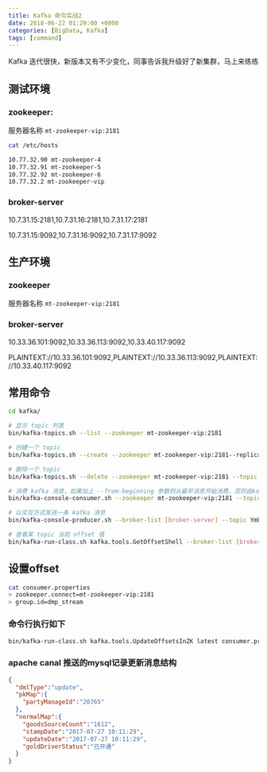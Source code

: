 ```yaml
---
title: Kafka 命令实战2
date: 2018-06-22 01:29:00 +0800
categories: [BigData, Kafka]
tags: [command]
---
```


Kafka 迭代很快，新版本又有不少变化，同事告诉我升级好了新集群，马上来练练

## 测试环境

### zookeeper: 

服务器名称 ```mt-zookeeper-vip:2181```

``` bash
cat /etc/hosts

10.77.32.90 mt-zookeeper-4
10.77.32.91 mt-zookeeper-5
10.77.32.92 mt-zookeeper-6
10.77.32.2 mt-zookeeper-vip
```

### broker-server

10.7.31.15:2181,10.7.31.16:2181,10.7.31.17:2181

10.7.31.15:9092,10.7.31.16:9092,10.7.31.17:9092

## 生产环境

### zookeeper
服务器名称 ```mt-zookeeper-vip:2181```

### broker-server

10.33.36.101:9092,10.33.36.113:9092,10.33.40.117:9092

PLAINTEXT://10.33.36.101:9092,PLAINTEXT://10.33.36.113:9092,PLAINTEXT://10.33.40.117:9092


## 常用命令

```bash
cd kafka/

# 显示 topic 列表
bin/kafka-topics.sh --list --zookeeper mt-zookeeper-vip:2181

# 创建一个 topic
bin/kafka-topics.sh --create --zookeeper mt-zookeeper-vip:2181--replication-factor 3 --partitions 1 --topic __connect-offsets

# 删除一个 topic
bin/kafka-topics.sh --delete --zookeeper mt-zookeeper-vip:2181 --topic __connect-offsets

# 消费 kafka 消息，如果加上 --from-beginning 参数则从最早消息开始消费，否则由kafka记录上次位置后开始
bin/kafka-console-consumer.sh --zookeeper mt-zookeeper-vip:2181 --topic bigDatamarket [--from-beginning]

# 以交互方式发送一条 kafka 消息
bin/kafka-console-producer.sh --broker-list [broker-server] --topic YmBillBill

# 查看某 topic 当前 offset 值
bin/kafka-run-class.sh kafka.tools.GetOffsetShell --broker-list [broker-server] --topic lbs_test
```

## 设置offset


```bash
cat consumer.properties
> zookeeper.connect=mt-zookeeper-vip:2181
> group.id=dmp_stream
```

### 命令行执行如下
```bash
bin/kafka-run-class.sh kafka.tools.UpdateOffsetsInZK latest consumer.properties dmp_task_result
```

### apache canal 推送的mysql记录更新消息结构

```json
{
  "dmlType":"update",
  "pkMap":{
    "partyManageId":"20765"
  },
  "normalMap":{
    "goodsSourceCount":"1612",
    "stampDate":"2017-07-27 10:11:29",
    "updateDate":"2017-07-27 10:11:29",
    "goldDriverStatus":"已开通"
  }
}
```